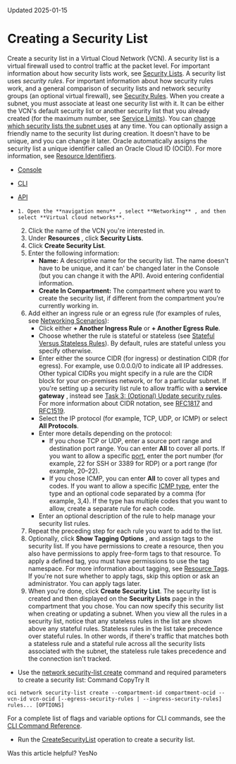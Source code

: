 Updated 2025-01-15
# Creating a Security List
Create a security list in a Virtual Cloud Network (VCN).
A security list is a virtual firewall used to control traffic at the packet level. For important information about how security lists work, see [Security Lists](https://docs.oracle.com/en-us/iaas/Content/Network/Concepts/securitylists.htm#Security_Lists). 
A security list uses _security rules_. For important information about how security rules work, and a general comparison of security lists and network security groups (an optional virtual firewall), see [Security Rules](https://docs.oracle.com/en-us/iaas/Content/Network/Concepts/securityrules.htm#Security_Rules). 
When you create a subnet, you must associate at least one security list with it. It can be either the VCN's default security list or another security list that you already created (for the maximum number, see [Service Limits](https://docs.oracle.com/iaas/Content/General/Concepts/servicelimits.htm)). You can [change which security lists the subnet uses](https://docs.oracle.com/en-us/iaas/Content/Network/Concepts/change-use-securitylist.htm#change-rules-securitylist "Change which security lists are used in a particular subnet in a virtual cloud network \(VCN\).") at any time.
You can optionally assign a friendly name to the security list during creation. It doesn't have to be unique, and you can change it later. Oracle automatically assigns the security list a unique identifier called an Oracle Cloud ID (OCID). For more information, see [Resource Identifiers](https://docs.oracle.com/iaas/Content/General/Concepts/identifiers.htm).
  * [Console](https://docs.oracle.com/en-us/iaas/Content/Network/Concepts/creating-securitylist.htm)
  * [CLI](https://docs.oracle.com/en-us/iaas/Content/Network/Concepts/creating-securitylist.htm)
  * [API](https://docs.oracle.com/en-us/iaas/Content/Network/Concepts/creating-securitylist.htm)


  *     1. Open the **navigation menu** , select **Networking** , and then select **Virtual cloud networks**.
    2. Click the name of the VCN you're interested in.
    3. Under **Resources** , click **Security Lists**.
    4. Click **Create Security List**. 
    5. Enter the following information:
       * **Name:** A descriptive name for the security list. The name doesn't have to be unique, and it can' be changed later in the Console (but you can change it with the API). Avoid entering confidential information.
       * **Create In Compartment:** The compartment where you want to create the security list, if different from the compartment you're currently working in. 
    6. Add either an ingress rule or an egress rule (for examples of rules, see [Networking Scenarios](https://docs.oracle.com/en-us/iaas/Content/Network/Tasks/scenarios.htm#networking_scenarios)):
       * Click either **+ Another Ingress Rule** or **+ Another Egress Rule**.
       * Choose whether the rule is stateful or stateless (see [Stateful Versus Stateless Rules](https://docs.oracle.com/en-us/iaas/Content/Network/Concepts/securityrules.htm#stateful)). By default, rules are stateful unless you specify otherwise.
       * Enter either the source CIDR (for ingress) or destination CIDR (for egress). For example, use 0.0.0.0/0 to indicate all IP addresses. Other typical CIDRs you might specify in a rule are the CIDR block for your on-premises network, or for a particular subnet. If you're setting up a security list rule to allow traffic with a **service gateway** , instead see [Task 3: (Optional) Update security rules](https://docs.oracle.com/en-us/iaas/Content/Network/Tasks/servicegateway.htm#task_update_security_list). For more information about CIDR notation, see [RFC1817](https://datatracker.ietf.org/doc/html/rfc1817) and [RFC1519](https://datatracker.ietf.org/doc/html/rfc1519).
       * Select the IP protocol (for example, TCP, UDP, or ICMP) or select **All Protocols**. 
       * Enter more details depending on the protocol:
         * If you chose TCP or UDP, enter a source port range and destination port range. You can enter **All** to cover all ports. If you want to allow a specific [port](http://www.iana.org/assignments/service-names-port-numbers/service-names-port-numbers.xhtml), enter the port number (for example, 22 for SSH or 3389 for RDP) or a port range (for example, 20–22). 
         * If you chose ICMP, you can enter **All** to cover all types and codes. If you want to allow a specific [ICMP type](https://www.iana.org/assignments/icmp-parameters/icmp-parameters.xhtml), enter the type and an optional code separated by a comma (for example, 3,4). If the type has multiple codes that you want to allow, create a separate rule for each code.
       * Enter an optional description of the rule to help manage your security list rules.
    7. Repeat the preceding step for each rule you want to add to the list.
    8. Optionally, click **Show Tagging Options** , and assign tags to the security list. If you have permissions to create a resource, then you also have permissions to apply free-form tags to that resource. To apply a defined tag, you must have permissions to use the tag namespace. For more information about tagging, see [Resource Tags](https://docs.oracle.com/iaas/Content/General/Concepts/resourcetags.htm). If you're not sure whether to apply tags, skip this option or ask an administrator. You can apply tags later.
    9. When you're done, click **Create Security List**.
The security list is created and then displayed on the **Security Lists** page in the compartment that you chose. You can now specify this security list when creating or updating a subnet. 
When you view all the rules in a security list, notice that any stateless rules in the list are shown above any stateful rules. Stateless rules in the list take precedence over stateful rules. In other words, if there's traffic that matches both a stateless rule and a stateful rule across all the security lists associated with the subnet, the stateless rule takes precedence and the connection isn't tracked.
  * Use the [network security-list create](https://docs.oracle.com/iaas/tools/oci-cli/latest/oci_cli_docs/cmdref/network/security-list/create.html) command and required parameters to create a security list:
Command
CopyTry It
```
oci network security-list create --compartment-id compartment-ocid --vcn-id vcn-ocid [--egress-security-rules | --ingress-security-rules] rules... [OPTIONS]
```

For a complete list of flags and variable options for CLI commands, see the [CLI Command Reference](https://docs.oracle.com/iaas/tools/oci-cli/latest).
  * Run the [CreateSecurityList](https://docs.oracle.com/iaas/api/#/en/iaas/latest/SecurityList/CreateSecurityList) operation to create a security list.


Was this article helpful?
YesNo

